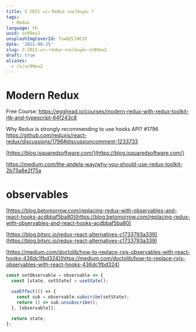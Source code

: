 ```yaml
---
title: ปี 2021 แล้ว Redux ยังน่าใช้อยู่มั้ย ?
tags:
  - Redux
language: th
uuid: sn99eu2
unsplashImgCoverId: fswQZLlHC3Y
date: '2021-08-25'
slug: ปี-2021-แล้ว-redux-ยังน่าใช้อยู่มั้ย-sn99eu2
draft: true
aliases:
  - /s/sn99eu2
---
```


# Modern Redux

Free Course: https://egghead.io/courses/modern-redux-with-redux-toolkit-rtk-and-typescript-64f243c8

Why Redux is strongly recommending to use hooks API? #1796
https://github.com/reduxjs/react-redux/discussions/1796#discussioncomment-1233733

[https://blog.isquaredsoftware.com/](https://blog.isquaredsoftware.com/)


https://medium.com/the-andela-way/why-you-should-use-redux-toolkit-2b73a8e2f75a
# observables

[https://blog.betomorrow.com/replacing-redux-with-observables-and-react-hooks-acdbbaf5ba80](https://blog.betomorrow.com/replacing-redux-with-observables-and-react-hooks-acdbbaf5ba80)

[https://blog.bitsrc.io/redux-react-alternatives-c1733793a339](https://blog.bitsrc.io/redux-react-alternatives-c1733793a339)

[https://medium.com/doctolib/how-to-replace-rxjs-observables-with-react-hooks-436dc1fbd324](https://medium.com/doctolib/how-to-replace-rxjs-observables-with-react-hooks-436dc1fbd324)

```jsx
const setObservable = observable => {
  const [state, setState] = useState();

  useEffect(() => {
    const sub = observable.subscribe(setState);
    return () => sub.unsubscribe();
  }, [observable]);

  return state;
};
```
